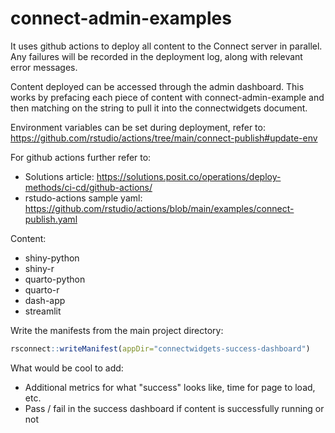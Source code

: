 # connect-admin-examples

It uses github actions to deploy all content to the Connect server in parallel. Any failures will be recorded in the deployment log, along with relevant error messages. 
 
Content deployed can be accessed through the admin dashboard. This works by prefacing each piece of content with connect-admin-example and then matching on the string to pull it into the connectwidgets document. 
 
 Environment variables can be set during deployment, refer to: <https://github.com/rstudio/actions/tree/main/connect-publish#update-env> 
 
 For github actions further refer to: 
 
- Solutions article: <https://solutions.posit.co/operations/deploy-methods/ci-cd/github-actions/> 
- rstudo-actions sample yaml: <https://github.com/rstudio/actions/blob/main/examples/connect-publish.yaml> 

Content: 

 - shiny-python 
 - shiny-r
 - quarto-python
 - quarto-r
 - dash-app
 - streamlit 
 
 Write the manifests from the main project directory: 
 ```r
 rsconnect::writeManifest(appDir="connectwidgets-success-dashboard")
 ```
 
 What would be cool to add: 
 
 - Additional metrics for what "success" looks like, time for page to load, etc. 
 - Pass / fail in the success dashboard if content is successfully running or not 
 
 

 

 